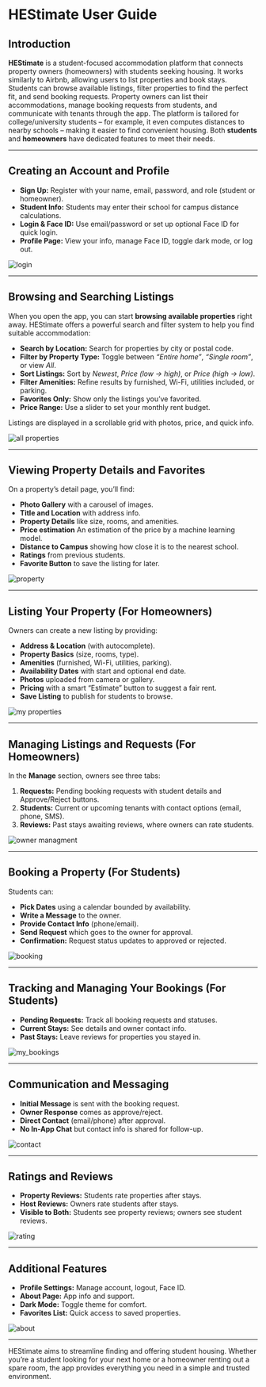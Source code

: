 # HEStimate User Guide

## Introduction

**HEStimate** is a student-focused accommodation platform that connects property owners (homeowners) with students seeking housing. It works similarly to Airbnb, allowing users to list properties and book stays. Students can browse available listings, filter properties to find the perfect fit, and send booking requests. Property owners can list their accommodations, manage booking requests from students, and communicate with tenants through the app. The platform is tailored for college/university students – for example, it even computes distances to nearby schools – making it easier to find convenient housing. Both **students** and **homeowners** have dedicated features to meet their needs.

---

## Creating an Account and Profile

- **Sign Up:** Register with your name, email, password, and role (student or homeowner).  
- **Student Info:** Students may enter their school for campus distance calculations.  
- **Login & Face ID:** Use email/password or set up optional Face ID for quick login.  
- **Profile Page:** View your info, manage Face ID, toggle dark mode, or log out.  

![login](assets/guides/login.png)

---

## Browsing and Searching Listings

When you open the app, you can start **browsing available properties** right away. HEStimate offers a powerful search and filter system to help you find suitable accommodation:

- **Search by Location:** Search for properties by city or postal code.  
- **Filter by Property Type:** Toggle between *“Entire home”*, *“Single room”*, or view *All*.  
- **Sort Listings:** Sort by *Newest*, *Price (low → high)*, or *Price (high → low)*.  
- **Filter Amenities:** Refine results by furnished, Wi-Fi, utilities included, or parking.  
- **Favorites Only:** Show only the listings you’ve favorited.  
- **Price Range:** Use a slider to set your monthly rent budget.  

Listings are displayed in a scrollable grid with photos, price, and quick info.

![all properties](assets/guides/all_properties.png)

---

## Viewing Property Details and Favorites

On a property’s detail page, you’ll find:

- **Photo Gallery** with a carousel of images.  
- **Title and Location** with address info.  
- **Property Details** like size, rooms, and amenities.  
- **Price estimation** An estimation of the price by a machine learning model.
- **Distance to Campus** showing how close it is to the nearest school.  
- **Ratings** from previous students.  
- **Favorite Button** to save the listing for later.  

![property](assets/guides/property.png)

---

## Listing Your Property (For Homeowners)

Owners can create a new listing by providing:  

- **Address & Location** (with autocomplete).  
- **Property Basics** (size, rooms, type).  
- **Amenities** (furnished, Wi-Fi, utilities, parking).  
- **Availability Dates** with start and optional end date.  
- **Photos** uploaded from camera or gallery.  
- **Pricing** with a smart “Estimate” button to suggest a fair rent.  
- **Save Listing** to publish for students to browse.  

![my properties](assets/guides/my_properties.png)

---

## Managing Listings and Requests (For Homeowners)

In the **Manage** section, owners see three tabs:  

1. **Requests:** Pending booking requests with student details and Approve/Reject buttons.  
2. **Students:** Current or upcoming tenants with contact options (email, phone, SMS).  
3. **Reviews:** Past stays awaiting reviews, where owners can rate students.  

![owner managment](assets/guides/owner_managment.png)

---

## Booking a Property (For Students)

Students can:  

- **Pick Dates** using a calendar bounded by availability.  
- **Write a Message** to the owner.  
- **Provide Contact Info** (phone/email).  
- **Send Request** which goes to the owner for approval.  
- **Confirmation:** Request status updates to approved or rejected.  

![booking](assets/guides/booking.png)

---

## Tracking and Managing Your Bookings (For Students)

- **Pending Requests:** Track all booking requests and statuses.  
- **Current Stays:** See details and owner contact info.  
- **Past Stays:** Leave reviews for properties you stayed in.  

![my_bookings](assets/guides/my_bookings.png)

---

## Communication and Messaging

- **Initial Message** is sent with the booking request.  
- **Owner Response** comes as approve/reject.  
- **Direct Contact** (email/phone) after approval.  
- **No In-App Chat** but contact info is shared for follow-up.  

![contact](assets/guides/contact.png)

---

## Ratings and Reviews

- **Property Reviews:** Students rate properties after stays.  
- **Host Reviews:** Owners rate students after stays.  
- **Visible to Both:** Students see property reviews; owners see student reviews.  

![rating](assets/guides/rating.png)

---

## Additional Features

- **Profile Settings:** Manage account, logout, Face ID.  
- **About Page:** App info and support.  
- **Dark Mode:** Toggle theme for comfort.  
- **Favorites List:** Quick access to saved properties.  

![about](assets/guides/about.png)

---

HEStimate aims to streamline finding and offering student housing. Whether you’re a student looking for your next home or a homeowner renting out a spare room, the app provides everything you need in a simple and trusted environment.
